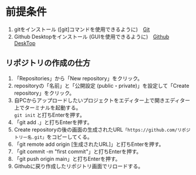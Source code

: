 # 前提条件
1. gitをインストール ([git]コマンドを使用できるように)　[Git](https://git-scm.com/downloads)
2. Github Desktopをインストール (GUIを使用できるように)　[Github DeskTop](https://github.com/apps/desktop?ref_cta=download+desktop&ref_loc=installing+github+desktop&ref_page=docs)
  
## リポジトリの作成の仕方
1. 「Repositories」から「New repository」をクリック。  
2. repositoryの「名前」と「公開設定 (public・private)」を設定して「Create repository」をクリック。  
3. 自PCからアップロードしたいプロジェクトをエディター上で開きエディター上でターミナルを起動する。  
   ```git init```
   と打ちEnterを押す。  
5. 「git add .」と打ちEnterを押す。  
6. Create repositoryの後の画面の生成されたURL```「https://github.com/リポジトリー名.git」```をコピーしてくる。  
7. 「git remote add origin [生成されたURL]」と打ちEnterを押す。  
8. 「git commit -m "first commit"」と打ちEnterを押す。  
9. 「git push origin main」と打ちEnterを押す。  
10. Githubに戻り作成したリポジトリ画面でリロードする。  
